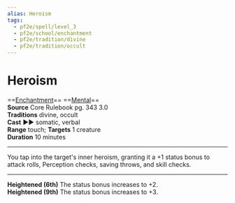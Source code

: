 ```yaml
---
alias: Heroism
tags:
  - pf2e/spell/level_3
  - pf2e/school/enchantment
  - pf2e/tradition/divine
  - pf2e/tradition/occult
---
```


# Heroism

==[Enchantment](Enchantment.md)== ==[Mental](Mental.md)==  
__Source__ Core Rulebook pg. 343 3.0  
**Traditions** divine, occult  
**Cast** ►► somatic, verbal  
**Range** touch; **Targets** 1 creature  
**Duration** 10 minutes

---

You tap into the target's inner heroism, granting it a +1 status bonus to attack rolls, Perception checks, saving throws, and skill checks.

<hr>

**Heightened (6th)** The status bonus increases to +2.  
**Heightened (9th)** The status bonus increases to +3.

